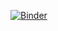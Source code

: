 [![Binder](https://mybinder.org/badge_logo.svg)](https://mybinder.org/v2/gh/alenaizan/CHEM_565/HEAD)

